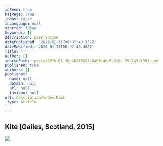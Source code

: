 ```yaml
---
inFeed: true
hasPage: true
inNav: false
inLanguage: null
starred: false
keywords: []
description: Description
datePublished: '2016-01-31T00:07:48.337Z'
dateModified: '2016-01-31T00:07:45.408Z'
title: ''
author: []
sourcePath: _posts/2016-01-30-48218222-0a00-4ba5-916c-55e2a92f581c.md
published: true
authors: []
publisher:
  name: null
  domain: null
  url: null
  favicon: null
url: description/index.html
_type: Article

---
```

## Kite \[Gailes, Scotland, 2015\]
![](https://s3-us-west-2.amazonaws.com/the-grid-img/p/f5f02e4247b79b1bc25797c344038e192d64b7ad.jpg)